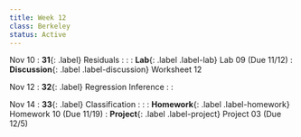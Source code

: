 ```yaml
---
title: Week 12
class: Berkeley
status: Active
---
```


Nov 10
: **31**{: .label} Residuals
    : <!--{{site.links.lec.slides.slide31}} {{site.links.lec.demo.demo31}}-->
: <!--_Reading:_ [15.5](https://inferentialthinking.com/chapters/15/5/Visual_Diagnostics.html)-->
: **Lab**{: .label .label-lab} Lab 09<!--{{site.links.proj.proj2c}}--> (Due 11/12)
: **Discussion**{: .label .label-discussion} Worksheet 12<!--{{site.links.wksht.wksht11}}-->

Nov 12
: **32**{: .label} Regression Inference
    : <!--{{site.links.lec.slides.slide32}} {{site.links.lec.demo.demo32}}-->
: <!--_Reading:_ [16](https://inferentialthinking.com/chapters/16/Inference_for_Regression.html)-->

Nov 14
: **33**{: .label} Classification
    : <!--{{site.links.lec.slides.slide33}} {{site.links.lec.demo.demo33}}-->
: <!--_Reading:_ [17.1](https://inferentialthinking.com/chapters/17/1/Nearest_Neighbors.html), [17.2](https://inferentialthinking.com/chapters/17/2/Training_and_Testing.html)-->
: **Homework**{: .label .label-homework} Homework 10<!--{{site.links.hw.hw10}}--> (Due 11/19)
: **Project**{: .label .label-project} Project 03<!--{{site.links.proj.proj3}}--> (Due 12/5)